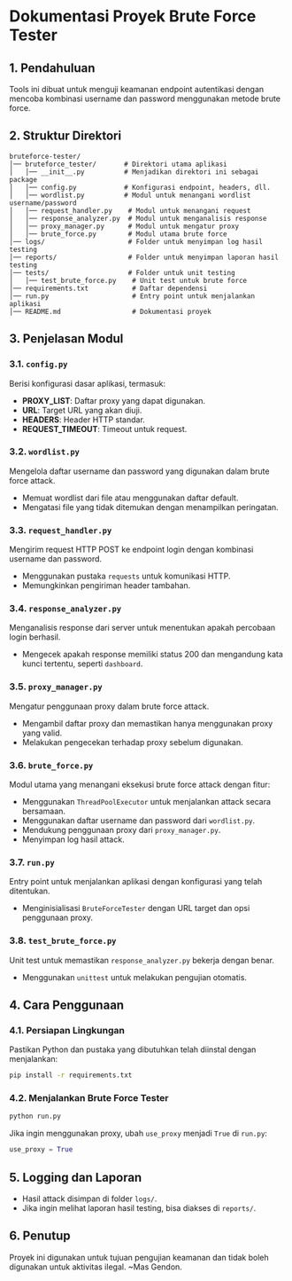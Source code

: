 # Dokumentasi Proyek Brute Force Tester

## 1. Pendahuluan
Tools ini dibuat untuk menguji keamanan endpoint autentikasi dengan mencoba kombinasi username dan password menggunakan metode brute force.

## 2. Struktur Direktori
```
bruteforce-tester/
│── bruteforce_tester/       # Direktori utama aplikasi
│   │── __init__.py          # Menjadikan direktori ini sebagai package
│   │── config.py            # Konfigurasi endpoint, headers, dll.
│   │── wordlist.py          # Modul untuk menangani wordlist username/password
│   │── request_handler.py    # Modul untuk menangani request
│   │── response_analyzer.py  # Modul untuk menganalisis response
│   │── proxy_manager.py      # Modul untuk mengatur proxy
│   │── brute_force.py        # Modul utama brute force
│── logs/                     # Folder untuk menyimpan log hasil testing
│── reports/                  # Folder untuk menyimpan laporan hasil testing
│── tests/                    # Folder untuk unit testing
│   │── test_brute_force.py    # Unit test untuk brute force
│── requirements.txt           # Daftar dependensi
│── run.py                     # Entry point untuk menjalankan aplikasi
│── README.md                  # Dokumentasi proyek
```

## 3. Penjelasan Modul

### 3.1. `config.py`
Berisi konfigurasi dasar aplikasi, termasuk:
- **PROXY_LIST**: Daftar proxy yang dapat digunakan.
- **URL**: Target URL yang akan diuji.
- **HEADERS**: Header HTTP standar.
- **REQUEST_TIMEOUT**: Timeout untuk request.

### 3.2. `wordlist.py`
Mengelola daftar username dan password yang digunakan dalam brute force attack.
- Memuat wordlist dari file atau menggunakan daftar default.
- Mengatasi file yang tidak ditemukan dengan menampilkan peringatan.

### 3.3. `request_handler.py`
Mengirim request HTTP POST ke endpoint login dengan kombinasi username dan password.
- Menggunakan pustaka `requests` untuk komunikasi HTTP.
- Memungkinkan pengiriman header tambahan.

### 3.4. `response_analyzer.py`
Menganalisis response dari server untuk menentukan apakah percobaan login berhasil.
- Mengecek apakah response memiliki status 200 dan mengandung kata kunci tertentu, seperti `dashboard`.

### 3.5. `proxy_manager.py`
Mengatur penggunaan proxy dalam brute force attack.
- Mengambil daftar proxy dan memastikan hanya menggunakan proxy yang valid.
- Melakukan pengecekan terhadap proxy sebelum digunakan.

### 3.6. `brute_force.py`
Modul utama yang menangani eksekusi brute force attack dengan fitur:
- Menggunakan `ThreadPoolExecutor` untuk menjalankan attack secara bersamaan.
- Menggunakan daftar username dan password dari `wordlist.py`.
- Mendukung penggunaan proxy dari `proxy_manager.py`.
- Menyimpan log hasil attack.

### 3.7. `run.py`
Entry point untuk menjalankan aplikasi dengan konfigurasi yang telah ditentukan.
- Menginisialisasi `BruteForceTester` dengan URL target dan opsi penggunaan proxy.

### 3.8. `test_brute_force.py`
Unit test untuk memastikan `response_analyzer.py` bekerja dengan benar.
- Menggunakan `unittest` untuk melakukan pengujian otomatis.

## 4. Cara Penggunaan
### 4.1. Persiapan Lingkungan
Pastikan Python dan pustaka yang dibutuhkan telah diinstal dengan menjalankan:
```sh
pip install -r requirements.txt
```

### 4.2. Menjalankan Brute Force Tester
```sh
python run.py
```

Jika ingin menggunakan proxy, ubah `use_proxy` menjadi `True` di `run.py`:
```python
use_proxy = True
```

## 5. Logging dan Laporan
- Hasil attack disimpan di folder `logs/`.
- Jika ingin melihat laporan hasil testing, bisa diakses di `reports/`.

## 6. Penutup
Proyek ini digunakan untuk tujuan pengujian keamanan dan tidak boleh digunakan untuk aktivitas ilegal.
~Mas Gendon.

